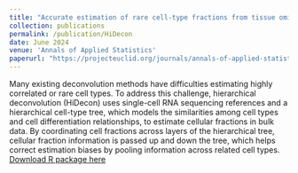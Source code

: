 ```yaml
---
title: "Accurate estimation of rare cell-type fractions from tissue omics data via hierarchical deconvolution"
collection: publications
permalink: /publication/HiDecon
date: June 2024
venue: 'Annals of Applied Statistics'
paperurl: "https://projecteuclid.org/journals/annals-of-applied-statistics/volume-18/issue-2/Accurate-estimation-of-rare-cell-type-fractions-from-tissue-omics/10.1214/23-AOAS1829.full"
---
```


Many existing deconvolution methods have difficulties estimating highly correlated or rare cell types. To address this challenge, hierarchical deconvolution (HiDecon) uses single-cell RNA sequencing references and a hierarchical cell-type tree, which models the similarities among cell types and cell differentiation relationships, to estimate cellular fractions in bulk data. By coordinating cell fractions across layers of the hierarchical tree, cellular fraction information is passed up and down the tree, which helps correct estimation biases by pooling information across related cell types.
[Download R package here](https://github.com/randel/HiDecon)
